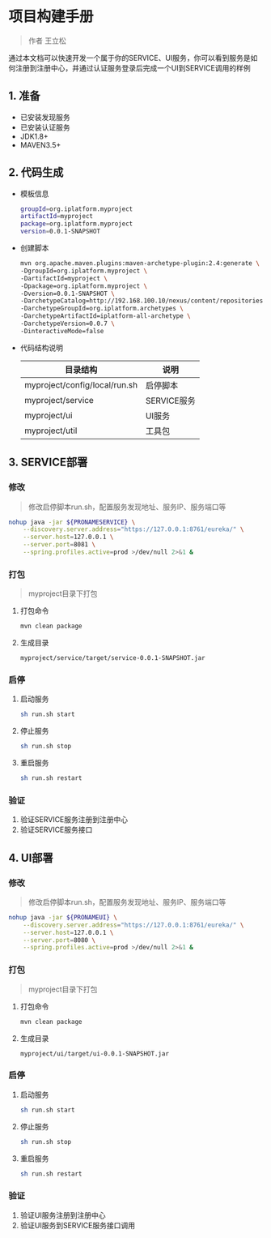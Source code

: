 # 项目构建手册

> 作者 王立松

通过本文档可以快速开发一个属于你的SERVICE、UI服务，你可以看到服务是如何注册到注册中心，并通过认证服务登录后完成一个UI到SERVICE调用的样例

## 1. 准备

- 已安装发现服务
- 已安装认证服务
- JDK1.8+
- MAVEN3.5+

## 2. 代码生成

- 模板信息

  ```bash
  groupId=org.iplatform.myproject
  artifactId=myproject
  package=org.iplatform.myproject
  version=0.0.1-SNAPSHOT
  ```

- 创建脚本

  ```bash
  mvn org.apache.maven.plugins:maven-archetype-plugin:2.4:generate \
  -DgroupId=org.iplatform.myproject \
  -DartifactId=myproject \
  -Dpackage=org.iplatform.myproject \
  -Dversion=0.0.1-SNAPSHOT \
  -DarchetypeCatalog=http://192.168.100.10/nexus/content/repositories/releases \
  -DarchetypeGroupId=org.iplatform.archetypes \
  -DarchetypeArtifactId=iplatform-all-archetype \
  -DarchetypeVersion=0.0.7 \
  -DinteractiveMode=false
  ```

- 代码结构说明

  | 目录结构                      | 说明        |
  | ----------------------------- | ----------- |
  | myproject/config/local/run.sh | 启停脚本    |
  | myproject/service             | SERVICE服务 |
  | myproject/ui                  | UI服务      |
  | myproject/util                | 工具包      |

## 3. SERVICE部署

### 修改

> 修改启停脚本run.sh，配置服务发现地址、服务IP、服务端口等

```bash
nohup java -jar ${PRONAMESERVICE} \
    --discovery.server.address="https://127.0.0.1:8761/eureka/" \
    --server.host=127.0.0.1 \
    --server.port=8081 \
    --spring.profiles.active=prod >/dev/null 2>&1 &
```

### 打包

> myproject目录下打包

1. 打包命令

   ```bash
   mvn clean package
   ```

2. 生成目录

   ```text
   myproject/service/target/service-0.0.1-SNAPSHOT.jar
   ```

### 启停

1. 启动服务

   ```bash
   sh run.sh start
   ```

2. 停止服务

   ```bash
   sh run.sh stop
   ```

3. 重启服务

   ```bash
   sh run.sh restart
   ```

### 验证

1. 验证SERVICE服务注册到注册中心
2. 验证SERVICE服务接口

## 4. UI部署

### 修改

> 修改启停脚本run.sh，配置服务发现地址、服务IP、服务端口等

```bash
nohup java -jar ${PRONAMEUI} \
    --discovery.server.address="https://127.0.0.1:8761/eureka/" \
    --server.host=127.0.0.1 \
    --server.port=8080 \
    --spring.profiles.active=prod >/dev/null 2>&1 &
```

### 打包

> myproject目录下打包

1. 打包命令

   ```bash
   mvn clean package
   ```

2. 生成目录

   ```text
   myproject/ui/target/ui-0.0.1-SNAPSHOT.jar
   ```

### 启停

1. 启动服务

   ```bash
   sh run.sh start
   ```

2. 停止服务

   ```bash
   sh run.sh stop
   ```

3. 重启服务

   ```bash
   sh run.sh restart
   ```

### 验证

1. 验证UI服务注册到注册中心
2. 验证UI服务到SERVICE服务接口调用
